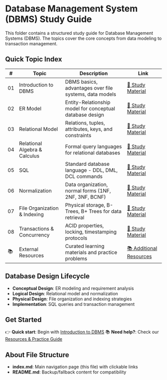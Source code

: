 # Database Management System (DBMS) Study Guide

This folder contains a structured study guide for Database Management Systems (DBMS). The topics cover the core concepts from data modeling to transaction management.

## Quick Topic Index
| # | Topic | Description | Link |
|---|-------|-------------|------|
| 01 | Introduction to DBMS | DBMS basics, advantages over file systems, data models | [📖 Study Material](01_introduction_to_dbms) |
| 02 | ER Model | Entity-Relationship model for conceptual database design | [📖 Study Material](02_er_model) |
| 03 | Relational Model | Relations, tuples, attributes, keys, and constraints | [📖 Study Material](03_relational_model) |
| 04 | Relational Algebra & Calculus | Formal query languages for relational databases | [📖 Study Material](04_relational_algebra_and_calculus) |
| 05 | SQL | Standard database language - DDL, DML, DCL commands | [📖 Study Material](05_sql) |
| 06 | Normalization | Data organization, normal forms (1NF, 2NF, 3NF, BCNF) | [📖 Study Material](06_normalization) |
| 07 | File Organization & Indexing | Physical storage, B-Trees, B+ Trees for data retrieval | [📖 Study Material](07_file_organization_and_indexing) |
| 08 | Transactions & Concurrency | ACID properties, locking, timestamping protocols | [📖 Study Material](08_transactions_and_concurrency_control) |
| 📚 | External Resources | Curated learning materials and practice problems | [📚 Additional Resources](RESOURCES) |

## Database Design Lifecycle
- **Conceptual Design**: ER modeling and requirement analysis
- **Logical Design**: Relational model and normalization
- **Physical Design**: File organization and indexing strategies
- **Implementation**: SQL queries and transaction management

## Get Started
👉 **Quick start**: Begin with [Introduction to DBMS](01_introduction_to_dbms)
📚 **Need help?**: Check our [Resources & Practice Guide](RESOURCES)

## About File Structure
- **index.md**: Main navigation page (this file) with clickable links
- **README.md**: Backup/fallback content for compatibility
